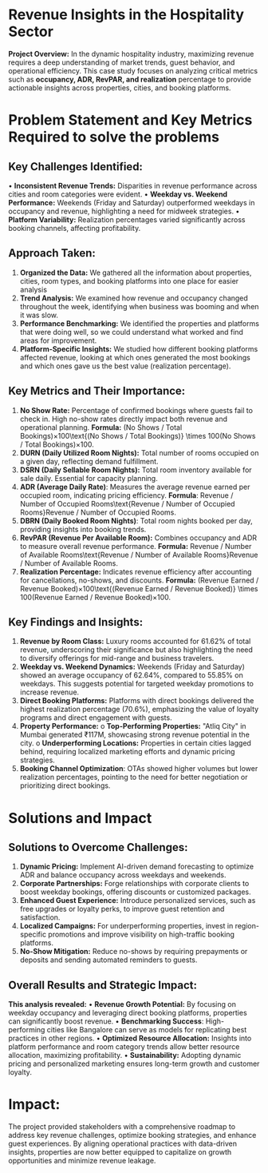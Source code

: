 # Revenue Insights in the Hospitality Sector 
**Project Overview:**
In the dynamic hospitality industry, maximizing revenue requires a deep understanding of market trends, guest behavior, and operational efficiency. 
This case study focuses on analyzing critical metrics such as **occupancy, ADR, RevPAR, and realization** percentage to provide actionable insights across properties, cities, and booking platforms.

# Problem Statement and Key Metrics Required to solve the problems

## Key Challenges Identified:
•	**Inconsistent Revenue Trends:** Disparities in revenue performance across cities and room categories were evident.
•	**Weekday vs. Weekend Performance:** Weekends (Friday and Saturday) outperformed weekdays in occupancy and revenue, highlighting a need for midweek strategies.
•	**Platform Variability:** Realization percentages varied significantly across booking channels, affecting profitability.

## Approach Taken:
1.	**Organized the Data:** We gathered all the information about properties, cities, room types, and booking platforms into one place for easier analysis
2.	**Trend Analysis:** We examined how revenue and occupancy changed throughout the week, identifying when business was booming and when it was slow.
3.	**Performance Benchmarking:** We identified the properties and platforms that were doing well, so we could understand what worked and find areas for improvement.
4.	**Platform-Specific Insights:** We studied how different booking platforms affected revenue, looking at which ones generated the most bookings and which ones gave us the best value (realization percentage).

## Key Metrics and Their Importance:
1.	**No Show Rate:** Percentage of confirmed bookings where guests fail to check in. High no-show rates directly impact both revenue and operational planning.
    **Formula:** (No Shows / Total Bookings)×100\text{(No Shows / Total Bookings)} \times 100(No Shows / Total Bookings)×100.
2.	**DURN (Daily Utilized Room Nights):** Total number of rooms occupied on a given day, reflecting demand fulfillment.
3.	**DSRN (Daily Sellable Room Nights):** Total room inventory available for sale daily. Essential for capacity planning.
4.	**ADR (Average Daily Rate)**: Measures the average revenue earned per occupied room, indicating pricing efficiency.
    **Formula**: Revenue / Number of Occupied Rooms\text{Revenue / Number of Occupied Rooms}Revenue / Number of Occupied Rooms.
5.	**DBRN (Daily Booked Room Nights)**: Total room nights booked per day, providing insights into booking trends.
6.	**RevPAR (Revenue Per Available Room):** Combines occupancy and ADR to measure overall revenue performance.
    **Formula:** Revenue / Number of Available Rooms\text{Revenue / Number of Available Rooms}Revenue / Number of Available Rooms.
7.	**Realization Percentage:** Indicates revenue efficiency after accounting for cancellations, no-shows, and discounts.
    **Formula:** (Revenue Earned / Revenue Booked)×100\text{(Revenue Earned / Revenue Booked)} \times 100(Revenue Earned / Revenue Booked)×100.

## Key Findings and Insights:
1.	**Revenue by Room Class:** Luxury rooms accounted for 61.62% of total revenue, underscoring their significance but also highlighting the need to diversify offerings for mid-range and business travelers.
2.	**Weekday vs. Weekend Dynamics:** Weekends (Friday and Saturday) showed an average occupancy of 62.64%, compared to 55.85% on weekdays. This suggests potential for targeted weekday promotions to increase revenue.
3.	**Direct Booking Platforms:** Platforms with direct bookings delivered the highest realization percentage (70.6%), emphasizing the value of loyalty programs and direct engagement with guests.
4.	**Property Performance:**
        o	**Top-Performing Properties:** "Atliq City" in Mumbai generated ₹117M, showcasing strong revenue potential in the city.
        o	**Underperforming Locations:** Properties in certain cities lagged behind, requiring localized marketing efforts and dynamic pricing strategies.
5.	**Booking Channel Optimization**: OTAs showed higher volumes but lower realization percentages, pointing to the need for better negotiation or prioritizing direct bookings.

# Solutions and Impact

## Solutions to Overcome Challenges:
1.	**Dynamic Pricing:** Implement AI-driven demand forecasting to optimize ADR and balance occupancy across weekdays and weekends.
2.	**Corporate Partnerships:** Forge relationships with corporate clients to boost weekday bookings, offering discounts or customized packages.
3.	**Enhanced Guest Experience:** Introduce personalized services, such as free upgrades or loyalty perks, to improve guest retention and satisfaction.
4.	**Localized Campaigns:** For underperforming properties, invest in region-specific promotions and improve visibility on high-traffic booking platforms.
5.	**No-Show Mitigation:** Reduce no-shows by requiring prepayments or deposits and sending automated reminders to guests.

## Overall Results and Strategic Impact:
**This analysis revealed:**
•	**Revenue Growth Potential:** By focusing on weekday occupancy and leveraging direct booking platforms, properties can significantly boost revenue.
•	**Benchmarking Success**: High-performing cities like Bangalore can serve as models for replicating best practices in other regions.
•	**Optimized Resource Allocation:** Insights into platform performance and room category trends allow better resource allocation, maximizing profitability.
•	**Sustainability:** Adopting dynamic pricing and personalized marketing ensures long-term growth and customer loyalty.

# Impact:
The project provided stakeholders with a comprehensive roadmap to address key revenue challenges, optimize booking strategies, and enhance guest experiences. 
By aligning operational practices with data-driven insights, properties are now better equipped to capitalize on growth opportunities and minimize revenue leakage.




